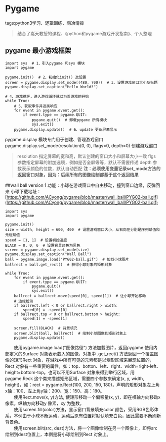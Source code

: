 # Pygame
tags:python3学习、逻辑训练、陶冶情操
>结合了嵩天教授的课程、《python和pygame游戏开发指南》、个人整理

## pygame 最小游戏框架

```
import sys  # 1、引入pygame 和sys 模块
import pygame

pygame.init()  # 2、初始化init() 及设置
screen = pygame.display.set_mode((480, 700))  # 3、设置游戏窗口大小及标题
pygame.display.set_caption("Hello World!")

# 4、游戏循环，进入游戏循环就以为着游戏的开始
while True:
    # 5、获取事件并逐类响应
    for event in pygame.event.get():
        if event.type == pygame.QUIT:
            pygame.quit()  # 卸载pygame 所有模块
            sys.exit()
    pygame.display.update()  # 6、update 更新屏幕显示
```
pygame.display 模块专门用于创建、管理游戏窗口
pygame.display.set_mode(resolution(0, 0), flags=0, depth=0) 创建游戏窗口
>resolution 指定屏幕的宽和高，默认创建的窗口大小和屏幕大小一致
> flgs 参数指定屏幕的附加选项，例如是否全屏等等，默认不需要传递
>depth 参数表示颜色的位数，默认自动匹配
**注：必须使用变量记录set_mode方法的返回窗口对象，因为：后续所有的图像绘制都基于这个返回结果**

##wall ball version 1
    功能：小球在游戏窗口中自由移动，撞到窗口边缘，反弹回来
    小球下载地址：[https://github.com/ACyong/pygame/blob/master/wall_ball/PYG02-ball.gif](https://github.com/ACyong/pygame/blob/master/wall_ball/PYG02-ball.gif)
```
import sys
import pygame

pygame.init()
size = width, height = 600, 400  # 设置游戏窗口大小，从右向左分别是序列赋值和元组赋值
speed = [1, 1]  # 设置初始速度
BLACK = 0, 0, 0  # 设置背景颜色为黑色
screen = pygame.display.set_mode(size)
pygame.display.set_caption("Wall Ball")
ball = pygame.image.load("PYG02-ball.gif")  # 加载小球图片
ballrect = ball.get_rect()  # 获得小球对象的矩形对象

while True:
    for event in pygame.event.get():
        if event.type == pygame.QUIT:
            pygame.quit()
            sys.exit()
    ballrect = ballrect.move(speed[0], speed[1])  # 让小球开始移动
    # 边缘检测
    if ballrect.left < 0 or ballrect.right > width:
        speed[0] = -speed[0]
    if ballrect.top < 0 or ballrect.bottom > height:
        speed[1] = -speed[1]

    screen.fill(BLACK)  # 背景填充
    screen.blit(ball, ballrect)  # 绘制小球图像到矩形对象上
    pygame.display.update()
```
&emsp;&emsp;使用pygame.image.load("图像路径") 方法加载图片，返回pygame 使用内部定义的Surface 对象表示载入的图像，对象中 .get_rect() 方法返回一个覆盖图像的矩形Rect 对象，在游戏中所有可见的元素都是以矩形区域来展现位置的，Rect 对象有一些重要的属性，如：top、botton、left、right、width=right-left、height=bottom-top。也可以不用Surface 对象来得到举行区域，用pygame.Reck 这个类来描述矩形区域，需要四个参数来确定(x, y, width, height)，如：rect = pygame.Rect(100, 200, 150, 180)，声明的矩形对象左上角x轴：100、左上角y轴：200、宽：150、高：180。<br/>
&emsp;&emsp;使用Rect.move(x, y)方法, 使矩形移动一个偏移量(x, y)，即在横轴方向移动x 像素，纵轴方向移动y 像素，xy 为整数。<br/>
&emsp;&emsp;使用screen.fill(color)方法，显示窗口背景填充color 颜色，采用RGB色彩体系，本例由于小球不断运动，运动后原有位置将默认填充白色，因此需要不断刷新背景色。<br/>
&emsp;&emsp;使用screen.blit(src, dest)方法，将一个图像绘制在另一个图像上，即将src 绘制到dest位置上，本例是将小球绘制到Rect 对象上。


